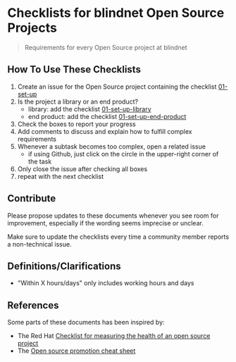 # Checklists for blindnet Open Source Projects

> Requirements for every Open Source project at blindnet

## How To Use These Checklists

1. Create an issue for the Open Source project containing the checklist [01-set-up](./01-set-up.md)
1. Is the project a library or an end product?
   - library: add the checklist [01-set-up-library](./01-set-up-library.md)
   - end product: add the checklist [01-set-up-end-product](./01-set-up-end-product.md)
1. Check the boxes to report your progress
1. Add comments to discuss and explain how to fulfill complex requirements
1. Whenever a subtask becomes too complex, open a related issue
   - if using Github, just click on the circle in the upper-right corner of the task
1. Only close the issue after checking all boxes
1. repeat with the next checklist

## Contribute

Please propose updates to these documents whenever you see room for improvement, especially if the wording seems imprecise or unclear.

Make sure to update the checklists every time a community member reports a non-technical issue.

## Definitions/Clarifications

- "Within X hours/days" only includes working hours and days

## References

Some parts of these documents has been inspired by:

- The Red Hat [Checklist for measuring the health of an open source project](https://www.redhat.com/en/resources/open-source-project-health-checklist)
- The [Open source promotion cheat sheet](https://github.com/zenika-open-source/promote-open-source-project)

